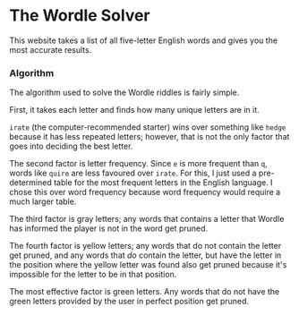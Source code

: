 # The Wordle Solver

This website takes a list of all five-letter English words and gives you the most
accurate results.

### Algorithm

The algorithm used to solve the Wordle riddles is fairly simple.

First, it takes each letter and finds how many unique letters are in it.

`irate` (the computer-recommended starter) wins over something like 
`hedge` because it has less repeated letters; however, that is not the 
only factor that goes into deciding the best letter.

The second factor is letter frequency. Since `e` is more frequent than `q`, words
like `quire` are less favoured over `irate`. For this, I just used a pre-determined
table for the most frequent letters in the English language. I chose this over
word frequency because word frequency would require a much larger table.

The third factor is gray letters; any words that contains a letter that Wordle
has informed the player is not in the word get pruned.

The fourth factor is yellow letters; any words that do not contain the letter
get pruned, and any words that *do* contain the letter, but have the letter
in the position where the yellow letter was found also get pruned because
it's impossible for the letter to be in that position.

The most effective factor is green letters. Any words
that do not have the green letters provided by the user in perfect
position get pruned.